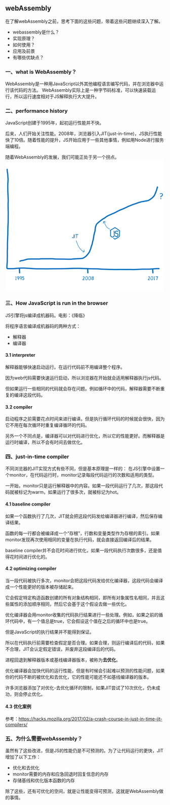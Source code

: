## webAssembly
在了解webAssembly之前，思考下面的这些问题，带着这些问题继续深入了解。

* webassembly是什么？
* 实现原理？
* 如何使用？
* 应用及前景
* 有哪些优缺点？

### 一、what is WebAssembly？
WebAssembly是一种用JavaScript以外其他编程语言编写代码，并在浏览器中运行该代码的方法。
WebAssembly实际上是一种字节码标准，可以快速装载运行，所以运行速度相对于JS解释执行大大提升。

### 二、performance history
JavaScript创建于1995年，起初运行性能并不快。

后来，人们开始关注性能。2008年，浏览器引入JIT(just-in-time)，JS执行性能快了10倍。随着性能的提升，JS开始应用于一些其他事情，例如用Node进行服务端编程。

随着WebAssembly的发展，我们可能正处于另一个拐点。
![performance history](./../imgs/performance-history.png) 

### 三、How JavaScript is run in the browser
JS引擎将js编译成机器码。电影：《降临》

将程序语言编译成机器码的两种方式：
* 解释器
* 编译器

#### 3.1 interpreter
解释器能够快速启动运行。在运行代码前不用编译整个程序。

因为web代码需要快速运行启动，所以浏览器在开始就会适用解释器执行js代码。

但如果运行一些相同的代码就会存在问题。例如循环中的代码，解释器需要不断重复的编译这段代码。

#### 3.2 compiler
启动程序之前需要花点时间来进行编译。但是执行循环代码的时候就会很快，因为它不用在每次循环时重复编译循环的代码。

另外一个不同点是，编译器可以对代码进行优化，所以它的性能更好。而解释器是运行时编译，所以不会有时间去做优化。

### 四、just-in-time compiler
不同浏览器的JIT实现方式有些不同，但是基本原理是一样的：
在JS引擎中设置一个monitor，在代码运行时，monitor记录每段代码运行的次数和适用的类型。

一开始，monitor只是运行解释器中的内容。如果一段代码运行了几次，那这段代码就被标记为warm，如果运行了很多次，就被标记为hot。

#### 4.1 baseline compiler
如果一个函数执行了几次，JIT就会把这段代码发给编译器进行编译，然后保存编译结果。

函数的每一行都会被编译成一个“存根”，行数和变量类型作为存根的索引。如果monitor发现再次使用相同的变量在执行代码，就会直接返回编译后的结果。

baseline compiler并不会花时间进行优化，如果一段代码执行次数很多，还是值得花时间进行优化的。

#### 4.2 optimizing compiler
当一段代码被执行多次，monitor会把这段代码发给优化编译器，这段代码会编译成一个性能更好的版本被存储起来。

它会假定特定构造函数创建的所有对象结构相同，即所有对象属性名相同，并且这些属性的添加顺序相同，然后它会基于这个假设去做一些优化。

优化编译器会用monitor收集的代码执行结果进行一些处理。例如，如果之前的循环代码中，有一个值总是true，它会假设这个值在之后的循环中也是true。

但是JavaScript的执行结果并不能得到保证。

所以在代码执行前需要检查假定是否合理。如果合理，则运行编译后的代码，如果不合理，JIT会认定假定错误，并废弃这段编译后的代码。

进程回退到解释器版本或基线编译器版本，被称为**去优化**。

优化编译器会加快代码的运行性能，但是有时候会引起难以预测的性能问题，如果你的代码不断的被优化和去优化，它的性能可能还不如基线编译器的版本。

许多浏览器添加了对优化-去优化循环的限制，如果JIT尝试了10次优化，仍未成功，则会停止优化。


#### 4.3 优化案例
参考：https://hacks.mozilla.org/2017/02/a-crash-course-in-just-in-time-jit-compilers/

### 五、为什么需要webAssembly？
虽然有了这些改进，但是JS的性能仍是不可预测的。为了让代码运行的更快，JIT增加了以下工作：
* 优化和去优化
* monitor需要的内存和应急回退时回复信息的内存
* 存储基线和优化版本函数的内存

除了这些，还有可优化的空间，就是让性能变得可预测，这就是WebAssembly做的事情。
